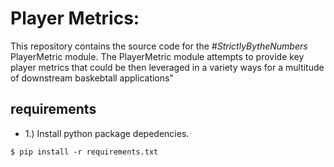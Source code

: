 # Player Metrics: 
This repository contains the source code for the <em>#StrictlyBytheNumbers</em> PlayerMetric module. The PlayerMetric module attempts to provide key player metrics that could be then leveraged in a variety ways for a multitude of downstream baskebtall applications"

## requirements

- 1.) Install python package depedencies.
```shell
$ pip install -r requirements.txt
```
